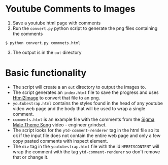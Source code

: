 # Youtube Comments to Images

1. Save a youtube html page with comments
2. Run the `convert.py` python script to generate the png files containing the comments
```shell
$ python convert.py commnets.html
```
3. The output is in the `out` directory

# Basic functionality

- The script will create a an `out` directory to output the images to.
- The script generates an `index.html` file to save the progress and uses [Html2Image](https://pypi.org/project/html2image/) to convert that file to an png.
- `youtubestrap.html` contains the styles found in the head of any youtube video web page and the body that will be used to wrap a single comment.
- `comments.html` is an example file with the comments from the [Sigma Male Theme Song](https://www.youtube.com/watch?v=1-emQo-7O3Y) video - engineer grindset.
- The script looks for the `ytd-comment-renderer` tag in the html file so its ok if the input file does not contain the entire web page and only a few copy pasted comments with inspect element.
- The `div` tag in the `youtubestrap.html` file with the id `HEREISCONTENT` will wrap the comment with the tag `ytd-comment-renderer` so don't remove that or change it.
